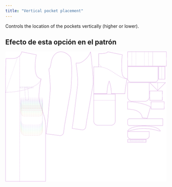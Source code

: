 ```yaml
---
title: "Vertical pocket placement"
---
```


Controls the location of the pockets vertically (higher or lower).

## Efecto de esta opción en el patrón

![This image shows the effect of this option by superimposing several variants that have a different value for this option](carlton_pocketplacementvertical_sample.svg "Effect of this option on the pattern")
